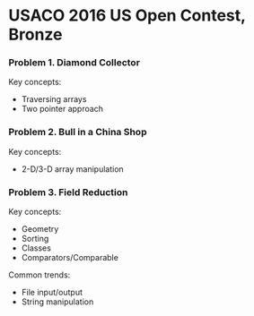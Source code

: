 # USACO 2016 US Open Contest, Bronze
### Problem 1. Diamond Collector
Key concepts:
* Traversing arrays
* Two pointer approach

### Problem 2. Bull in a China Shop
Key concepts:
* 2-D/3-D array manipulation

### Problem 3. Field Reduction
Key concepts:
* Geometry
* Sorting
* Classes
* Comparators/Comparable

Common trends:
* File input/output
* String manipulation